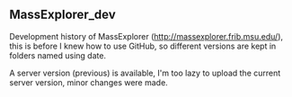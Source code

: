 ## MassExplorer_dev
Development history of MassExplorer (http://massexplorer.frib.msu.edu/), this is before I knew how to use GitHub, so different versions are kept in folders named using date.

A server version (previous) is available, I'm too lazy to upload the current server version, minor changes were made.
